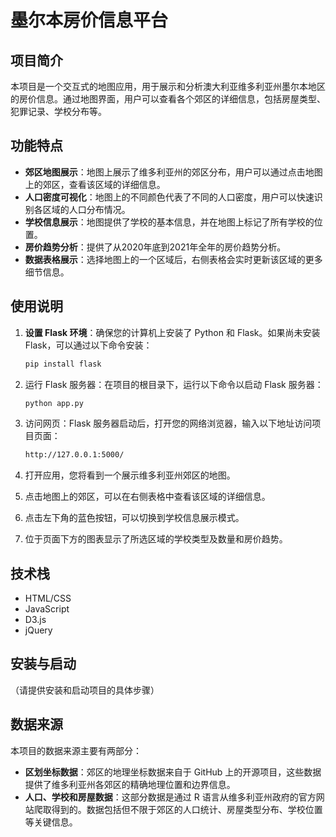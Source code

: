 # 墨尔本房价信息平台

## 项目简介

本项目是一个交互式的地图应用，用于展示和分析澳大利亚维多利亚州墨尔本地区的房价信息。通过地图界面，用户可以查看各个郊区的详细信息，包括房屋类型、犯罪记录、学校分布等。

## 功能特点

- **郊区地图展示**：地图上展示了维多利亚州的郊区分布，用户可以通过点击地图上的郊区，查看该区域的详细信息。
- **人口密度可视化**：地图上的不同颜色代表了不同的人口密度，用户可以快速识别各区域的人口分布情况。
- **学校信息展示**：地图提供了学校的基本信息，并在地图上标记了所有学校的位置。
- **房价趋势分析**：提供了从2020年底到2021年全年的房价趋势分析。
- **数据表格展示**：选择地图上的一个区域后，右侧表格会实时更新该区域的更多细节信息。

## 使用说明
1. **设置 Flask 环境**：确保您的计算机上安装了 Python 和 Flask。如果尚未安装 Flask，可以通过以下命令安装：
   ```bash
   pip install flask
   ```
   
2. 运行 Flask 服务器：在项目的根目录下，运行以下命令以启动 Flask 服务器：
   ```bash
   python app.py
   ```
3. 访问网页：Flask 服务器启动后，打开您的网络浏览器，输入以下地址访问项目页面：
   ```bash
   http://127.0.0.1:5000/
   ```

4. 打开应用，您将看到一个展示维多利亚州郊区的地图。
5. 点击地图上的郊区，可以在右侧表格中查看该区域的详细信息。
6. 点击左下角的蓝色按钮，可以切换到学校信息展示模式。
7. 位于页面下方的图表显示了所选区域的学校类型及数量和房价趋势。

## 技术栈

- HTML/CSS
- JavaScript
- D3.js
- jQuery

## 安装与启动

（请提供安装和启动项目的具体步骤）

## 数据来源

本项目的数据来源主要有两部分：

- **区划坐标数据**：郊区的地理坐标数据来自于 GitHub 上的开源项目，这些数据提供了维多利亚州各郊区的精确地理位置和边界信息。
- **人口、学校和房屋数据**：这部分数据是通过 R 语言从维多利亚州政府的官方网站爬取得到的。数据包括但不限于郊区的人口统计、房屋类型分布、学校位置等关键信息。



